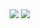 <img src="https://capsule-render.vercel.app/api?type=waving&color=0:24c6dc,100:514a9d&height=250&section=header&text=mynameis%20seok&fontSize=60&descAlign=20" />

<img src="https://img.shields.io/badge/아이콘내용-바탕색?style=flat&logo=로고이름&logoColor=white"/>
